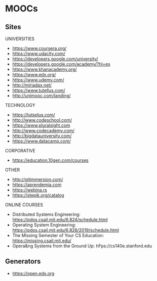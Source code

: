MOOCs
=====

Sites
-----

UNIVERSITIES
* https://www.coursera.org/
* https://www.udacity.com/
* https://developers.google.com/university/
* https://developers.google.com/academy/?hl=es
* https://www.khanacademy.org/
* https://www.edx.org/
* https://www.udemy.com/
* http://miriadax.net/
* https://www.tutellus.com/
* http://unimooc.com/landing/

TECHNOLOGY
* https://tutsplus.com/
* http://www.codeschool.com/
* https://www.pluralsight.com
* http://www.codecademy.com/
* http://bigdatauniversity.com/
* https://www.datacamp.com/

CORPORATIVE
* https://education.10gen.com/courses


OTHER
* http://gitimmersion.com/
* https://aprendemia.com
* https://webina.rs
* https://stepik.org/catalog

ONLINE COURSES
* Distributed Systems Engineering: https://pdos.csail.mit.edu/6.824/schedule.html
* Operating System Engineering: https://pdos.csail.mit.edu/6.828/2019/schedule.html
* The Missing Semester of Your CS Education: https://missing.csail.mit.edu/
* Opera&ng Systems from the Ground Up: hFps://cs140e.stanford.edu

Generators
----------


* https://open.edx.org
